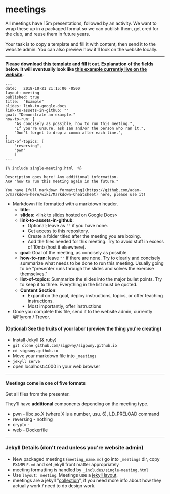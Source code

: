 # meetings
All meetings have 15m presentations, followed by an activity. We want to
wrap these up in a packaged format so we can publish them, get cred for the
club, and reuse them in future years.

Your task is to copy a template and fill it with content, then send it to
the website admin. You can also preview how it'll look on the website
locally.

---

**Please download [this
template](https://raw.githubusercontent.com/sigpwny/sigpwny.github.io/master/_meetings/EXAMPLE.md)
and fill it out. Explanation of the fields below. It will eventually look
like [this example currently live on the
website](https://sigpwny.github.io/meetings/intro-mtg).** 
```
---
date:   2018-10-21 21:15:00 -0500
layout: meeting
published: true
title:  "Example"
slides: link-to-google-docs
link-to-assets-in-github: ""
goal: "Demonstrate an example."
how-to-run: [
	"As concisely as possible, how to run this meeting.",
	"If you're unsure, ask Ian and/or the person who ran it.",
	"Don't forget to drop a comma after each line.",
]
list-of-topics: [
	"reversing",
	"pwn"
	]
---

{% include single-meeting.html  %}

Description goes here! Any additional information.
AKA "how to run this meeting again in the future."

You have [full markdown formatting](https://github.com/adam-p/markdown-here/wiki/Markdown-Cheatsheet) here, please use it!
```

* Markdown file formatted with a markdown header.
	* **title**: 
	* **slides**: \<link to slides hosted on Google Docs\>
	* **link-to-assets-in-github**:
		* Optional; leave as `""` if you have none.
		* Get access to this repository. 
		* Create a folder titled after the meeting you are boxing.
		* Add the files needed for this meeting. Try to avoid stuff in
		excess of 10mb (host it elsewhere).
	* **goal**: Goal of the meeting, as concisely as possible.
	* **how-to-run**: leave `""` if there are none. Try to clearly and concisely summarize what needs to be done to run this meeting. Usually going to be "presenter runs through the slides and solves the exercise themselves."
	* **list-of-topics**: Summarize the slides into the major bullet points.
	Try to keep it to three. Everything in the list must be quoted.
	* **Content Section**:
		* Expand on the goal, deploy instructions, topics, or offer
		teaching instructions.
		* Most importantly, offer instructions 
* Once you complete this file, send it to the
	website admin, currently @Flyrom / Trevor.

#### (Optional) See the fruits of your labor (preview the thing you're creating)
* Install Jekyll (& ruby)
* `git clone github.com/sigpwny/sigpwny.github.io`
* `cd sigpwny.github.io`
* Move your markdown file into `_meetings`
* `jekyll serve`
* open localhost:4000 in your web browser

---

#### Meetings come in one of five formats
Get all files from the presenter.

They'll have **additional** components depending on the meeting type.
 * pwn - libc.so.X (where X is a number, usu. 6), LD_PRELOAD command
 * reversing - nothing
 * crypto - 
 * web - Dockerfile

---

### Jekyll Details (don't read unless you're website admin)

* New packaged meetings (`meeting_name.md`) go into `_meetings` dir, copy
`EXAMPLE.md` and set jekyll front matter appropriately
* meeting formatting is handled by `_includes/single-meeting.html`
* Use `layout: meeting`. Meetings use a [jekyll layout](https://jekyllrb.com/docs/layouts/).
* meetings are a jekyll
"[collection](https://jekyllrb.com/docs/collections/)", if you need more
info about how they actually work / need to do design work.
